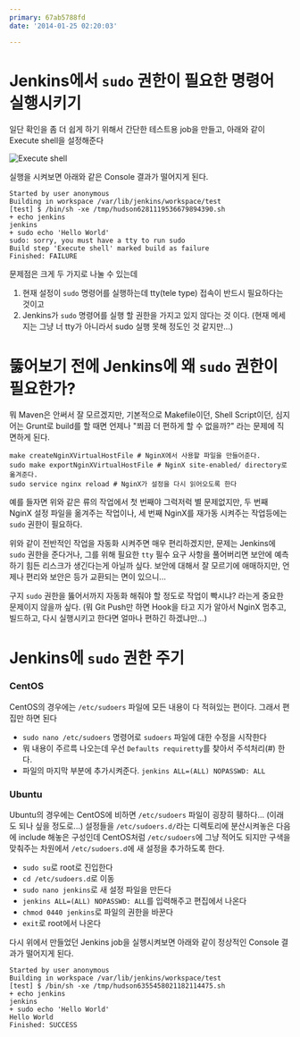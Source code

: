 ```yaml
---
primary: 67ab5788fd
date: '2014-01-25 02:20:03'

---
```


# Jenkins에서 `sudo` 권한이 필요한 명령어 실행시키기

일단 확인을 좀 더 쉽게 하기 위해서 간단한 테스트용 job을 만들고, 아래와 같이 Execute shell을 설정해준다

![Execute shell][execute-shell]

실행을 시켜보면 아래와 같은 Console 결과가 떨어지게 된다.

	Started by user anonymous
	Building in workspace /var/lib/jenkins/workspace/test
	[test] $ /bin/sh -xe /tmp/hudson6281119536679894390.sh
	+ echo jenkins
	jenkins
	+ sudo echo 'Hello World'
	sudo: sorry, you must have a tty to run sudo
	Build step 'Execute shell' marked build as failure
	Finished: FAILURE

문제점은 크게 두 가지로 나눌 수 있는데

1. 현재 설정이 `sudo` 명령어를 실행하는데 tty(tele type) 접속이 반드시 필요하다는 것이고
1. Jenkins가 `sudo` 명령어를 실행 할 권한을 가지고 있지 않다는 것 이다. (현재 메세지는 그냥 너 tty가 아니라서 sudo 실행 못해 정도인 것 같지만...)


# 뚫어보기 전에 Jenkins에 왜 `sudo` 권한이 필요한가?

뭐 Maven은 안써서 잘 모르겠지만, 기본적으로 Makefile이던, Shell Script이던, 심지어는 Grunt로 build를 할 때면 언제나 "쬐끔 더 편하게 할 수 없을까?" 라는 문제에 직면하게 된다.

	make createNginXVirtualHostFile # NginX에서 사용할 파일을 만들어준다.
	sudo make exportNginXVirtualHostFile # NginX site-enabled/ directory로 옮겨준다.
	sudo service nginx reload # NginX가 설정을 다시 읽어오도록 한다

예를 들자면 위와 같은 류의 작업에서 첫 번째야 그럭저럭 별 문제없지만, 두 번째 NginX 설정 파일을 옮겨주는 작업이나, 세 번째 NginX를 재가동 시켜주는 작업등에는 `sudo` 권한이 필요하다.

위와 같이 전반적인 작업을 자동화 시켜주면 매우 편리하겠지만, 문제는 Jenkins에 `sudo` 권한을 준다거나, 그를 위해 필요한 `tty` 필수 요구 사항을 풀어버리면 보안에 예측하기 힘든 리스크가 생긴다는게 아닐까 싶다. 보안에 대해서 잘 모르기에 애매하지만, 언제나 편리와 보안은 등가 교환되는 면이 있으니...

구지 `sudo` 권한을 뚫어서까지 자동화 해줘야 할 정도로 작업이 빡시냐? 라는게 중요한 문제이지 않을까 싶다. (뭐 Git Push만 하면 Hook을 타고 지가 알아서 NginX 멈추고, 빌드하고, 다시 실행시키고 한다면 얼마나 편하긴 하겠냐만...)


# Jenkins에 `sudo` 권한 주기

### CentOS

CentOS의 경우에는 `/etc/sudoers` 파일에 모든 내용이 다 적혀있는 편이다. 그래서 편집만 하면 된다

- `sudo nano /etc/sudoers` 명령어로 `sudoers` 파일에 대한 수정을 시작한다
- 뭐 내용이 주르륵 나오는데 우선 `Defaults requiretty`를 찾아서 주석처리(#) 한다.
- 파일의 마지막 부분에 추가시켜준다. `jenkins ALL=(ALL) NOPASSWD: ALL`

### Ubuntu

Ubuntu의 경우에는 CentOS에 비하면 `/etc/sudoers` 파일이 굉장히 휑하다... (이래도 되나 싶을 정도로...) 설정들을 `/etc/sudoers.d/`라는 디렉토리에 분산시켜놓은 다음에 include 해놓은 구성인데 CentOS처럼 `/etc/sudoers`에 그냥 적어도 되지만 구색을 맞춰주는 차원에서 `/etc/sudoers.d`에 새 설정을 추가하도록 한다.

- `sudo su`로 root로 진입한다
- `cd /etc/sudoers.d`로 이동
- `sudo nano jenkins`로 새 설정 파일을 만든다
- `jenkins ALL=(ALL) NOPASSWD: ALL`를 입력해주고 편집에서 나온다
- `chmod 0440 jenkins`로 파일의 권한을 바꾼다
- `exit`로 root에서 나온다


다시 위에서 만들었던 Jenkins job을 실행시켜보면 아래와 같이 정상적인 Console 결과가 떨어지게 된다.

	Started by user anonymous
	Building in workspace /var/lib/jenkins/workspace/test
	[test] $ /bin/sh -xe /tmp/hudson6355458021182114475.sh
	+ echo jenkins
	jenkins
	+ sudo echo 'Hello World'
	Hello World
	Finished: SUCCESS






[execute-shell]: http://files.ssen.name/captures/20140120/154921.png

